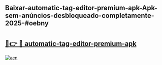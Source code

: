 ## Baixar-automatic-tag-editor-premium-apk-Apk-sem-anúncios-desbloqueado-completamente-2025-#oebny

# <h2><a href="https://ainizakaria.my?title=automatic-tag-editor-premium-apk&ref=22M">🔗👉 🔴 automatic-tag-editor-premium-apk</a></h2>

[![acn](https://github.com/user-attachments/assets/0f9c940e-d8b0-45ae-aac7-cd30a18b3e1c)](https://ainizakaria.my?title=automatic-tag-editor-premium-apk&ref=22M)

